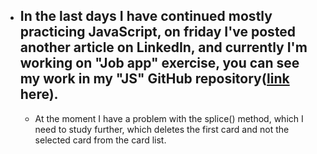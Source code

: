 - ## In the last days I have continued mostly practicing JavaScript, on friday I've posted another article on LinkedIn, and currently I'm working on "Job app" exercise, you can see my work in my "JS" GitHub repository([link](https://github.com/CristianMicicoi/JS.git) here).
  - At the moment I have a problem with the splice() method, which I need to study further, which deletes the first card and not the selected card from the card list.